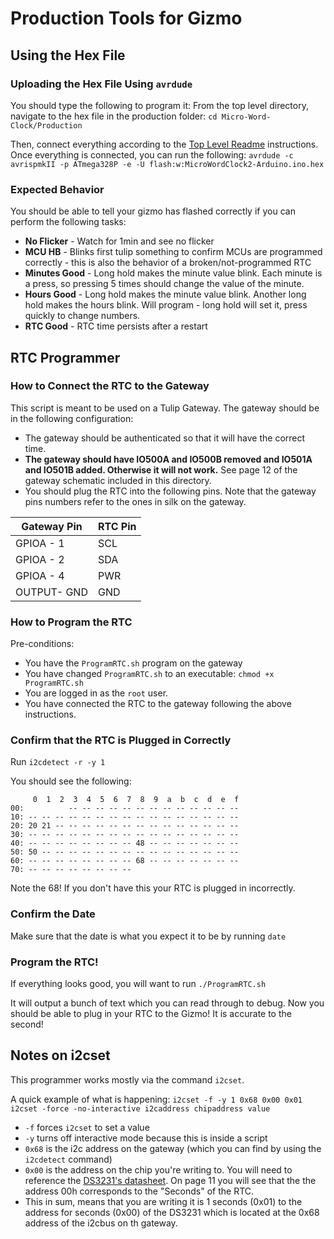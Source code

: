 # Production Tools for Gizmo

## Using the Hex File

### Uploading the Hex File Using `avrdude`

You should type the following to program it:
From the top level directory, navigate to the hex file in the production folder: 
`cd Micro-Word-Clock/Production`

Then, connect everything according to the [Top Level Readme](https://github.com/tulip/gizmo) instructions. Once everything is connected, you can run the following: 
`avrdude -c avrispmkII -p ATmega328P -e -U flash:w:MicroWordClock2-Arduino.ino.hex`

### Expected Behavior
You should be able to tell your gizmo has flashed correctly if you can perform the following tasks:
- **No Flicker** - Watch for 1min and see no flicker
- **MCU HB** - Blinks first tulip something to confirm MCUs are programmed correctly - this is also the behavior of a broken/not-programmed RTC
- **Minutes Good** - Long hold makes the minute value blink. Each minute is a press, so pressing 5 times should change the value of the minute.
- **Hours Good** - Long hold makes the minute value blink. Another long hold makes the hours blink. Will program - long hold will set it, press quickly to change numbers. 
- **RTC Good** - RTC time persists after a restart


## RTC Programmer

### How to Connect the RTC to the Gateway

This script is meant to be used on a Tulip Gateway. The gateway should be in the following configuration:
- The gateway should be authenticated so that it will have the correct time. 
- **The gateway should have IO500A and IO500B removed and IO501A and IO501B added. Otherwise it will not work.** See page 12 of the gateway schematic included in this directory.
- You should plug the RTC into the following pins. Note that the gateway pins numbers refer to the ones in silk on the gateway.

| Gateway Pin | RTC Pin |
|-------------|---------|
| GPIOA - 1   | SCL     |
| GPIOA - 2   | SDA     |
| GPIOA - 4   | PWR     | 
| OUTPUT- GND | GND     |


### How to Program the RTC
Pre-conditions:
- You have the `ProgramRTC.sh` program on the gateway
- You have changed `ProgramRTC.sh` to an executable: `chmod +x ProgramRTC.sh`
- You are logged in as the `root` user.
- You have connected the RTC to the gateway following the above instructions.

### Confirm that the RTC is Plugged in Correctly

Run `i2cdetect -r -y 1`

You should see the following:
```
     0  1  2  3  4  5  6  7  8  9  a  b  c  d  e  f
00:          -- -- -- -- -- -- -- -- -- -- -- -- --
10: -- -- -- -- -- -- -- -- -- -- -- -- -- -- -- --
20: 20 21 -- -- -- -- -- -- -- -- -- -- -- -- -- --
30: -- -- -- -- -- -- -- -- -- -- -- -- -- -- -- --
40: -- -- -- -- -- -- -- -- 48 -- -- -- -- -- -- --
50: 50 -- -- -- -- -- -- -- -- -- -- -- -- -- -- --
60: -- -- -- -- -- -- -- -- 68 -- -- -- -- -- -- --
70: -- -- -- -- -- -- -- -- 
```

Note the 68! If you don't have this your RTC is plugged in incorrectly. 

### Confirm the Date
Make sure that the date is what you expect it to be by running `date`

### Program the RTC!
If everything looks good, you will want to run `./ProgramRTC.sh`

It will output a bunch of text which you can read through to debug. Now you should be able to plug in your RTC to the Gizmo! It is accurate to the second! 

## Notes on i2cset
This programmer works mostly via the command `i2cset`.

A quick example of what is happening: 
`i2cset -f -y 1 0x68 0x00 0x01`
`i2cset -force -no-interactive i2caddress chipaddress value`

- `-f` forces `i2cset` to set a value
- `-y` turns off interactive mode because this is inside a script 
- `0x68` is the i2c address on the gateway (which you can find by using the `i2cdetect` command)
- `0x00` is the address on the chip you're writing to. You will need to reference the [DS3231's datasheet](https://datasheets.maximintegrated.com/en/ds/DS3231.pdf). On page 11 you will see that the the address 00h corresponds to the "Seconds" of the RTC.
- This in sum, means that you are writing it is 1 seconds (0x01) to the  address for seconds (0x00) of the DS3231 which is located at the 0x68 address of the i2cbus on th gateway.





